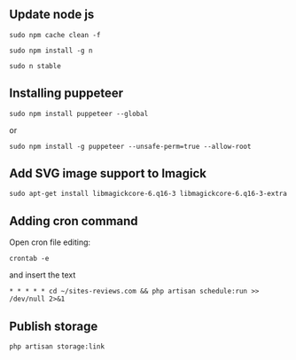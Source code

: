 ## Update node js

`sudo npm cache clean -f`

`sudo npm install -g n`

`sudo n stable`

## Installing puppeteer

`sudo npm install puppeteer --global`

or

`sudo npm install -g puppeteer --unsafe-perm=true --allow-root`

## Add SVG image support to Imagick

`sudo apt-get install libmagickcore-6.q16-3 libmagickcore-6.q16-3-extra`

## Adding cron command

Open cron file editing:

`crontab -e`

and insert the text

`* * * * * cd ~/sites-reviews.com && php artisan schedule:run >> /dev/null 2>&1`

## Publish storage

`php artisan storage:link`
